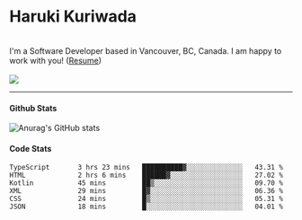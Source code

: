  # Haruki Kuriwada 
 <br/>
 I'm a Software Developer based in Vancouver, BC, Canada. I am happy to work with you! (<a href="https://docs.google.com/document/d/1oy0KFkAIEDdaN0KtgwNnSvFJkX0toXE1P4VLIS8YCGo/edit?usp=sharing">Resume</a>)
<br/><br/>

<img src="https://img.shields.io/github/followers/kuri-sun?label=follwers&style=social"> 

<hr />

#### Github Stats
![Anurag's GitHub stats](https://github-readme-stats.vercel.app/api?username=kuri-sun&hide=contribs,prs&theme=tokyonight)

#### Code Stats
<!--START_SECTION:waka-->

```text
TypeScript       3 hrs 23 mins   ██████████▓░░░░░░░░░░░░░░   43.31 %
HTML             2 hrs 6 mins    ██████▓░░░░░░░░░░░░░░░░░░   27.02 %
Kotlin           45 mins         ██▒░░░░░░░░░░░░░░░░░░░░░░   09.70 %
XML              29 mins         █▓░░░░░░░░░░░░░░░░░░░░░░░   06.36 %
CSS              24 mins         █▒░░░░░░░░░░░░░░░░░░░░░░░   05.31 %
JSON             18 mins         █░░░░░░░░░░░░░░░░░░░░░░░░   04.01 %
```

<!--END_SECTION:waka-->
